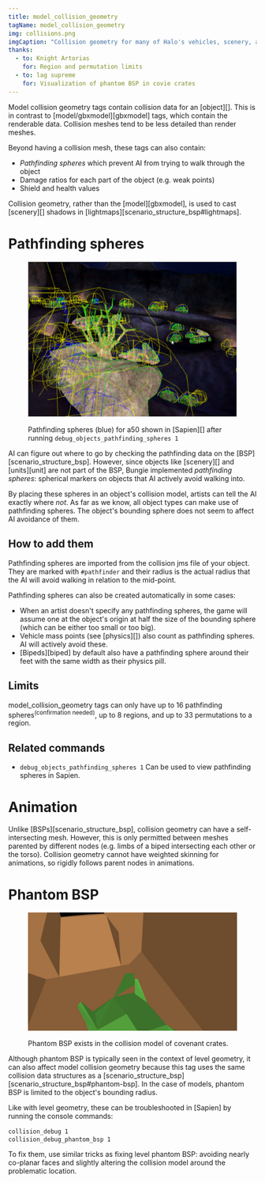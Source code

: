 ```yaml
---
title: model_collision_geometry
tagName: model_collision_geometry
img: collisions.png
imgCaption: "Collision geometry for many of Halo's vehicles, scenery, and bipeds"
thanks:
  - to: Knight Artorias
    for: Region and permutation limits
  - to: lag supreme
    for: Visualization of phantom BSP in covie crates
---
```


Model collision geometry tags contain collision data for an [object][]. This is in contrast to [model/gbxmodel][gbxmodel] tags, which contain the renderable data. Collision meshes tend to be less detailed than render meshes.

Beyond having a collision mesh, these tags can also contain:

* _Pathfinding spheres_ which prevent AI from trying to walk through the object
* Damage ratios for each part of the object (e.g. weak points)
* Shield and health values

Collision geometry, rather than the [model][gbxmodel], is used to cast [scenery][] shadows in [lightmaps][scenario_structure_bsp#lightmaps].

# Pathfinding spheres

<figure>
  <a href="games.svg">
    <img src="pathfinding-spheres.png" alt="Pathfinding spheres visible in Sapien"/>
  </a>
  <figcaption>

Pathfinding spheres (blue) for a50 shown in [Sapien][] after running `debug_objects_pathfinding_spheres 1`

  </figcaption>
</figure>

AI can figure out where to go by checking the pathfinding data on the [BSP][scenario_structure_bsp]. However, since objects like [scenery][] and [units][unit] are not part of the BSP, Bungie implemented _pathfinding spheres_: spherical markers on objects that AI actively avoid walking into.

By placing these spheres in an object's collision model, artists can tell the AI exactly where _not_. As far as we know, all object types can make use of pathfinding spheres. The object's bounding sphere does not seem to affect AI avoidance of them.

## How to add them
Pathfinding spheres are imported from the collision jms file of your object. They are marked with `#pathfinder` and their radius is the actual radius that the AI will avoid walking in relation to the mid-point.

Pathfinding spheres can also be created automatically in some cases:

* When an artist doesn't specify any pathfinding spheres, the game will assume one at the object's origin at half the size of the bounding sphere (which can be either too small or too big).
* Vehicle mass points (see [physics][]) also count as pathfinding spheres. AI will actively avoid these.
* [Bipeds][biped] by default also have a pathfinding sphere around their feet with the same width as their physics pill.

## Limits
model_collision_geometry tags can only have up to 16 pathfinding spheres<sup>(confirmation needed)</sup>, up to 8 regions, and up to 33 permutations to a region.

## Related commands

* `debug_objects_pathfinding_spheres 1`
  Can be used to view pathfinding spheres in Sapien.

# Animation
Unlike [BSPs][scenario_structure_bsp], collision geometry can have a self-intersecting mesh. However, this is only permitted between meshes parented by different nodes (e.g. limbs of a biped intersecting each other or the torso). Collision geometry cannot have weighted skinning for animations, so rigidly follows parent nodes in animations.

# Phantom BSP

<figure>
  <a href="phantom.jpg">
    <img src="phantom.jpg" alt=""/>
  </a>
  <figcaption>
    <p>Phantom BSP exists in the collision model of covenant crates.</p>
  </figcaption>
</figure>

Although phantom BSP is typically seen in the context of level geometry, it can also affect model collision geometry because this tag uses the same collision data structures as a [scenario_structure_bsp][scenario_structure_bsp#phantom-bsp]. In the case of models, phantom BSP is limited to the object's bounding radius.

Like with level geometry, these can be troubleshooted in [Sapien] by running the console commands:

```console
collision_debug 1
collision_debug_phantom_bsp 1
```

To fix them, use similar tricks as fixing level phantom BSP: avoiding nearly co-planar faces and slightly altering the collision model around the problematic location.
